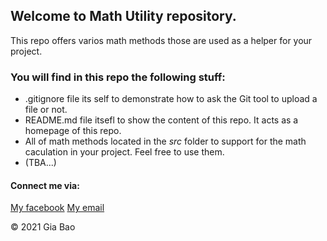 ## Welcome to Math Utility repository.
This repo offers varios math methods those are used as a helper for your project.

### You will find in this repo the following stuff:
* .gitignore file its self to demonstrate how to ask the Git tool to upload a file or not.
* README.md file itsefl to show the content of this repo. It acts as a homepage of this repo.
* All of math methods located in the *src* folder to support for the math caculation in your project. Feel free to use them.
* (TBA...)

#### Connect me via:
[My facebook](https://www.facebook.com/tran.giabao.3367174/)
[My email](giabaotran912@gmail.com)

© 2021 Gia Bao